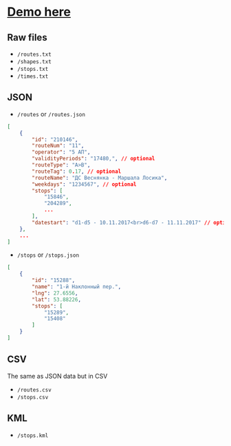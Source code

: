 [Demo here](https://rebrand.ly/minsktrans-api-demo)
===

Raw files
---
- `/routes.txt`
- `/shapes.txt`
- `/stops.txt`
- `/times.txt`

JSON
---
- `/routes` or `/routes.json`
```json
[
    {
        "id": "210146",
        "routeNum": "11",
        "operator": "5 АП",
        "validityPeriods": "17480,", // optional
        "routeType": "A>B",
        "routeTag": 0.17, // optional
        "routeName": "ДС Веснянка - Маршала Лосика",
        "weekdays": "1234567", // optional
        "stops": [
            "15846",
            "204289",
            ...
        ],
        "datestart": "d1-d5 - 10.11.2017<br>d6-d7 - 11.11.2017" // optional
    },
    ...
]
```
- `/stops` or `/stops.json`
```json
[
    {
        "id": "15288",
        "name": "1-й Наклонный пер.",
        "lng": 27.6556,
        "lat": 53.88226,
        "stops": [
            "15289",
            "15408"
        ]
    }
]
```

CSV
---
The same as JSON data but in CSV
- `/routes.csv`
- `/stops.csv`

KML
---
- `/stops.kml`
